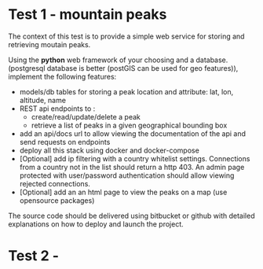 # Test 1 - mountain peaks

The context of this test is to provide a simple web service for storing and retrieving moutain peaks.

Using the **python** web framework of your choosing and a database. (postgresql database is better (postGIS can be used for geo features)),
 implement the following features:

- models/db tables for storing a peak location and attribute: lat, lon, altitude, name
- REST api endpoints to :
    * create/read/update/delete a peak
    * retrieve a list of peaks in a given geographical bounding box
- add an api/docs url to allow viewing the documentation of the api and send requests on endpoints
- deploy all this stack using docker and docker-compose
- [Optional] add ip filtering with a country whitelist settings. Connections from a country not in the list should return a http 403. An admin page protected
with user/password authentication should allow viewing rejected connections.
- [Optional] add an an html page to view the peaks on a map (use opensource packages)

The source code should be delivered using bitbucket or github with detailed explanations on how to deploy and launch the project.

# Test 2 - 
